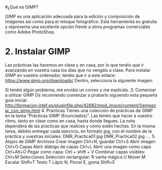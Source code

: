 #¿Qué es GIMP?

GIMP es una aplicación adecuada para la edición y composición de imágenes así como para el retoque fotográfico. Esta herramienta es gratuita y representa una excelente opción frente a otros programas comerciales como Adobe PhotoShop. 

# 2. Instalar GIMP
Las prácticas las haremos en clase y en casa, por lo que tenéis que ir avanzando en vuestra casa los días que no vengáis a clase. Para instalar GIMP en vuestro ordenador, tenéis que ir a este enlace:
https://www.gimp.org/downloads/
Dentro, selecciona la siguiente imagen:

Si tenéis algún problema, me enviáis un correo y me explicáis.
3. Comenzar a utilizar GIMP
Os recomiendo comenzar a probarlo siguiendo esta pequeña guía inicial: http://formacion.intef.es/pluginfile.php/42882/mod_imscp/content/1/empezar_con_gimp.html
4. Prácticas
Tienes una colección de prácticas de GIMP en la tarea “Prácticas GIMP (Enunciados)”. Las tenéis que hacer a vuestro ritmo, tanto en clase como en casa, hasta donde llegues. La nota dependerá de las prácticas que realices y cómo estén hechas.
En la misma tarea, debéis entregar cada ejercicio, en formato jpg, con el nombre de la práctica y vuestras iniciales:
DMR_Practica01.jpg
DMR_Practica02.jpg
….
5. Atajos de GIMP
Archivos
Crear imagen Ctrl+N, guardar Ctrl+S
Abrir imagen Ctrl+O
Capas
Abrir diálogo de capas Ctrl+L
Abrir una imagen como capa Ctrl+Alt+O 
Pegar como capa: Ctrl + shift + V
Combinar capas visibles: Ctrl+M
Selecciones
Selección rectangular: R
varita mágica U
Mover M
Escalar Shift+T
Texto T
Lápiz N, Pincel E, goma Shift+E
